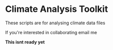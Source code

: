 # Climate Analysis Toolkit 

These scripts are for analysing climate data files 

If you're interested in collaborating email me 

**This isnt ready yet**

